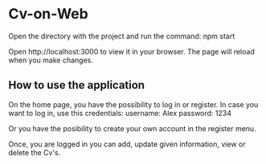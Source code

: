 # Cv-on-Web
Open the directory with the project and run the command:
npm start

Open http://localhost:3000 to view it in your browser.
The page will reload when you make changes.
## How to use the application
On the home page, you have the possibility to log in or register.
In case you want to log in, use this credentials: 
username: Alex
password: 1234

Or you have the posibility to create your own account in the register menu.

Once, you are logged in you can add, update given information, view or delete the Cv's.
